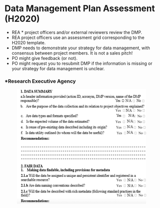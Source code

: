 # Data Management Plan Assessment (H2020)

* REA \* project officers and/or external reviewers review the DMP.
* REA project officers use an assessment grid corresponding to the H2020 template.
* DMP needs to demonstrate your strategy for data management, with consensus between project members. It is not a sales pitch!
* PO might give feedback (or not).
* PO might request you to resubmit DMP if the information is missing or your strategy for data management is unclear.

### \*Research Executive Agency

<figure><img src="../../../../.gitbook/assets/image (82).png" alt=""><figcaption></figcaption></figure>
